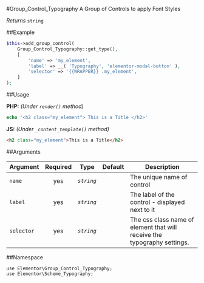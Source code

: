 #Group_Control_Typography
 A Group of Controls to apply Font Styles

*Returns* `string`

##Example

```php
$this->add_group_control(
    Group_Control_Typography::get_type(),
    [
        'name' => 'my_element',
        'label' => __( 'Typography', 'elementor-modal-button' ),
        'selector' => '{{WRAPPER}} .my_element',
    ]
);
```

##Usage

**PHP:** *(Under `render()` method)*
```php
echo '<h2 class="my_element"> This is a Title </h2>'
```

**JS:** *(Under `_content_template()` method)*
```html
<h2 class="my_element">This is a Title</h2>
```

##Arguments

Argument       | Required   | Type         | Default                      | Description
------------   | :--------: | :------:     | :--------------------------: | ---------------------------------------------
`name`         | yes        | *`string`*   |                              | The unique name of control
`label`        | yes        | *`string`*   |                              | The label of the control - displayed next to it
`selector`     | yes        | *`string`*   |                              | The css class name of element that will receive the typography settings.

##Namespace

```
use Elementor\Group_Control_Typography;
use Elementor\Scheme_Typography;
```
